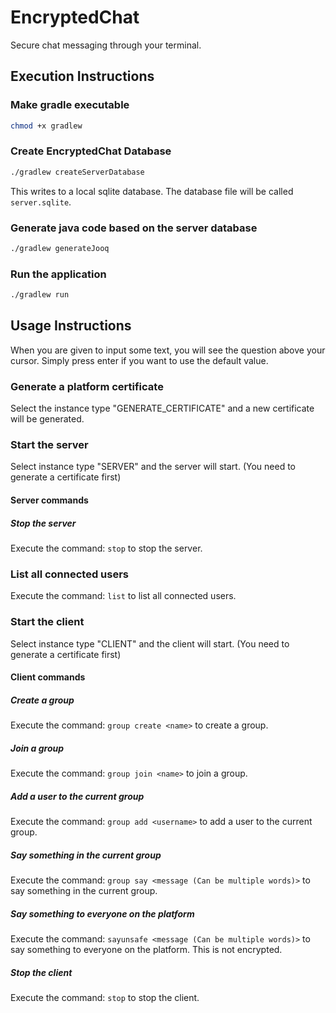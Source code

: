 # EncryptedChat
Secure chat messaging through your terminal.

## Execution Instructions

### Make gradle executable
```bash
chmod +x gradlew
```

### Create EncryptedChat Database
```bash
./gradlew createServerDatabase
```

This writes to a local sqlite database. The database file will be called `server.sqlite`.

### Generate java code based on the server database
```bash
./gradlew generateJooq
```

### Run the application
```bash
./gradlew run
```

## Usage Instructions

When you are given to input some text, you will see the question above your cursor.
Simply press enter if you want to use the default value.

### Generate a platform certificate

Select the instance type "GENERATE_CERTIFICATE" and a new certificate will be generated.

### Start the server

Select instance type "SERVER" and the server will start. (You need to generate a certificate first)

#### Server commands

##### Stop the server

Execute the command: `stop` to stop the server.

### List all connected users

Execute the command: `list` to list all connected users.

### Start the client

Select instance type "CLIENT" and the client will start. (You need to generate a certificate first)

#### Client commands

##### Create a group

Execute the command: `group create <name>` to create a group.

##### Join a group

Execute the command: `group join <name>` to join a group.

##### Add a user to the current group

Execute the command: `group add <username>` to add a user to the current group.

##### Say something in the current group

Execute the command: `group say <message (Can be multiple words)>` to say something in the current group.

##### Say something to everyone on the platform

Execute the command: `sayunsafe <message (Can be multiple words)>` to say something to everyone on the platform. This is not encrypted.

##### Stop the client

Execute the command: `stop` to stop the client.
